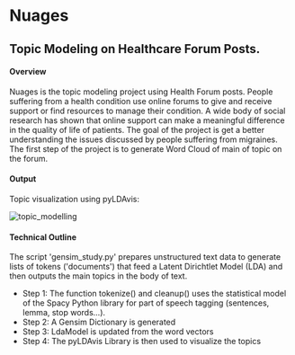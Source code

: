# Nuages
 
## Topic Modeling on Healthcare Forum Posts. 

#### Overview 
Nuages is the topic modeling project using Health Forum posts. People suffering from a health condition use online forums to give and receive support or find resources to manage their condition. A wide body of social research has shown that online support can make a meaningful difference in the quality of life of patients. The goal of the project is get a better understanding the issues discussed by people suffering from migraines. The first step of the project is to generate Word Cloud of main of topic on the forum. 

#### Output 
Topic visualization using pyLDAvis: 

![topic_modelling](https://user-images.githubusercontent.com/25650135/36598654-2d71a9bc-18ad-11e8-91c4-70ef709f1cdd.PNG)


#### Technical Outline  
The script 'gensim_study.py' prepares unstructured text data to generate lists of tokens ('documents') that feed a Latent Dirichtlet Model (LDA) and then outputs the main topics in the body of text.
 * Step 1: The function tokenize() and cleanup() uses the statistical model of the Spacy Python library for part of speech tagging (sentences, lemma, stop words...). 
 * Step 2: A Gensim Dictionary is generated 
 * Step 3: LdaModel is updated from the word vectors 
 * Step 4: The pyLDAvis Library is then used to visualize the topics
